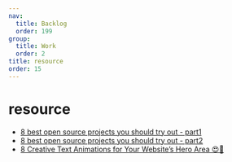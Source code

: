 ```yaml
---
nav:
  title: Backlog
  order: 199
group:
  title: Work
  order: 2
title: resource
order: 15
---
```


# resource

- [8 best open source projects you should try out - part1](https://medium.com/codex/8-best-opensource-projects-you-should-try-out-c0637d3c6ed3)
- [8 best open source projects you should try out - part2](https://medium.com/codex/part-2-8-best-open-source-projects-you-should-try-out-6de58feba631?source=collection_home---4------9-----------------------)
- [8 Creative Text Animations for Your Website’s Hero Area 😍🎉](https://medium.com/javascript-in-plain-english/8-creative-text-animations-for-your-websites-hero-area-df3ff7ec9615?source=collection_home---------10----------------------------)

